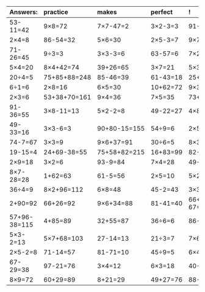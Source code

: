 | Answers: | practice | makes | perfect | ! |
| :--- | :--- | :--- | :--- | :--- |
| 53-11=42 | 9×8=72 | 7×7-47=2 | 3×2-3=3 | 91-62=29 | 
| 2×4=8 | 86-54=32 | 5×6=30 | 2×5-3=7 | 9×7-8=55 | 
| 71-26=45 | 9÷3=3 | 3×3-3=6 | 63-57=6 | 7×2=14 | 
| 5×4=20 | 8×4+42=74 | 39+26=65 | 3×7=21 | 5×3=15 | 
| 20÷4=5 | 75+85+88=248 | 85-46=39 | 61-43=18 | 25+8+1=34 | 
| 6÷1=6 | 2×8=16 | 6×5=30 | 10+62=72 | 9×3=27 | 
| 2×3=6 | 53+38+70=161 | 9×4=36 | 7×5=35 | 73+23=96 | 
| 91-36=55 | 3×8-11=13 | 5×2-2=8 | 49-22=27 | 4×8=32 | 
| 49-33=16 | 3×3-6=3 | 90+80-15=155 | 54÷9=6 | 2×5+24=34 | 
| 74-7=67 | 3×3=9 | 9×6+37=91 | 30÷6=5 | 8×3=24 | 
| 19-15=4 | 24+69-38=55 | 75+58+82=215 | 16+83=99 | 82-59=23 | 
| 2×9=18 | 3×2=6 | 93-9=84 | 7×4=28 | 49-41=8 | 
| 8×7-28=28 | 1+62=63 | 61-5=56 | 2×5=10 | 5×2+71=81 | 
| 36÷4=9 | 8×2+96=112 | 6×8=48 | 45-2=43 | 3×3-8=1 | 
| 2+90=92 | 66+26=92 | 9×6+34=88 | 81-41=40 | 66+96-67=95 | 
| 57+96-38=115 | 4+85=89 | 32+55=87 | 36÷6=6 | 86-5=81 | 
| 5×3-2=13 | 5×7+68=103 | 27-14=13 | 21÷3=7 | 7×6-1=41 | 
| 2×5-2=8 | 71-14=57 | 81-71=10 | 45÷9=5 | 6×4=24 | 
| 67-29=38 | 97-21=76 | 3×4=12 | 6×3=18 | 40-3=37 | 
| 8×9=72 | 60+29=89 | 8+21=29 | 49+27=76 | 88-55=33 | 
